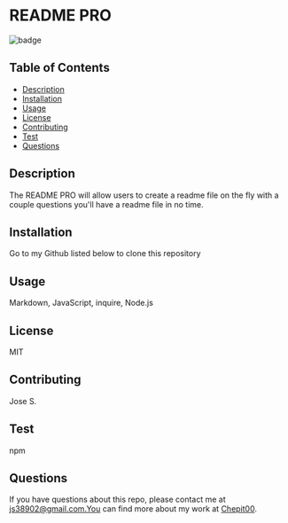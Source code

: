 # README PRO

![badge](https://img.shields.io/badge/license-MIT-blue.svg)

## Table of Contents

- [Description](#description)
- [Installation](#installation)
- [Usage](#usage)
- [License](#license)
- [Contributing](#contributing)
- [Test](#test)
- [Questions](#questions)

## Description

The README PRO will allow users to create a readme file on the fly with a couple questions you'll have a readme file in no time.

## Installation

Go to my Github listed below to clone this repository

## Usage

Markdown, JavaScript, inquire, Node.js

## License

MIT

## Contributing

Jose S.

## Test

npm

## Questions

If you have questions about this repo, please contact me at js38902@gmail.com.You can find more about my work at [Chepit00](https://github.com/Chepit00/).
